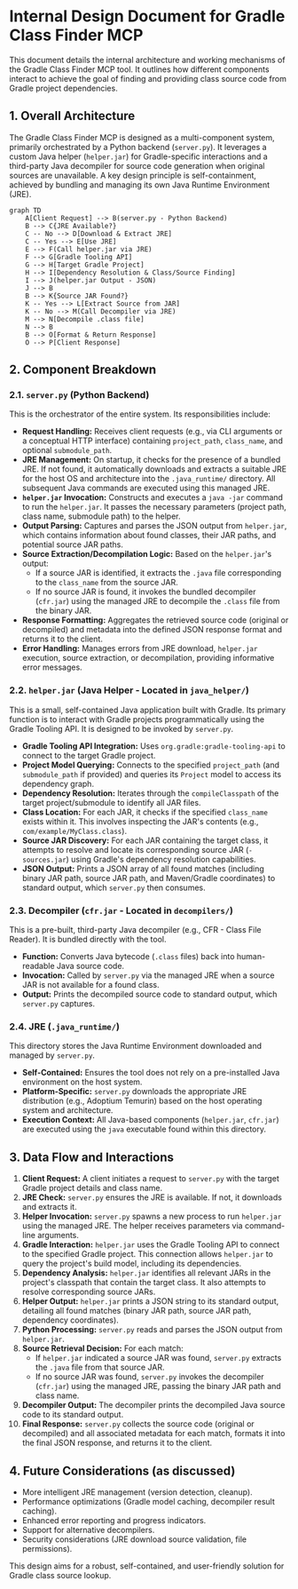 # Internal Design Document for Gradle Class Finder MCP

This document details the internal architecture and working mechanisms of the Gradle Class Finder MCP tool. It outlines how different components interact to achieve the goal of finding and providing class source code from Gradle project dependencies.

## 1. Overall Architecture

The Gradle Class Finder MCP is designed as a multi-component system, primarily orchestrated by a Python backend (`server.py`). It leverages a custom Java helper (`helper.jar`) for Gradle-specific interactions and a third-party Java decompiler for source code generation when original sources are unavailable. A key design principle is self-containment, achieved by bundling and managing its own Java Runtime Environment (JRE).

```mermaid
graph TD
    A[Client Request] --> B(server.py - Python Backend)
    B --> C{JRE Available?}
    C -- No --> D[Download & Extract JRE]
    C -- Yes --> E[Use JRE]
    E --> F(Call helper.jar via JRE)
    F --> G[Gradle Tooling API]
    G --> H[Target Gradle Project]
    H --> I[Dependency Resolution & Class/Source Finding]
    I --> J(helper.jar Output - JSON)
    J --> B
    B --> K{Source JAR Found?}
    K -- Yes --> L[Extract Source from JAR]
    K -- No --> M(Call Decompiler via JRE)
    M --> N[Decompile .class file]
    N --> B
    B --> O[Format & Return Response]
    O --> P[Client Response]
```

## 2. Component Breakdown

### 2.1. `server.py` (Python Backend)

This is the orchestrator of the entire system. Its responsibilities include:

*   **Request Handling:** Receives client requests (e.g., via CLI arguments or a conceptual HTTP interface) containing `project_path`, `class_name`, and optional `submodule_path`.
*   **JRE Management:** On startup, it checks for the presence of a bundled JRE. If not found, it automatically downloads and extracts a suitable JRE for the host OS and architecture into the `.java_runtime/` directory. All subsequent Java commands are executed using this managed JRE.
*   **`helper.jar` Invocation:** Constructs and executes a `java -jar` command to run the `helper.jar`. It passes the necessary parameters (project path, class name, submodule path) to the helper.
*   **Output Parsing:** Captures and parses the JSON output from `helper.jar`, which contains information about found classes, their JAR paths, and potential source JAR paths.
*   **Source Extraction/Decompilation Logic:** Based on the `helper.jar`'s output:
    *   If a source JAR is identified, it extracts the `.java` file corresponding to the `class_name` from the source JAR.
    *   If no source JAR is found, it invokes the bundled decompiler (`cfr.jar`) using the managed JRE to decompile the `.class` file from the binary JAR.
*   **Response Formatting:** Aggregates the retrieved source code (original or decompiled) and metadata into the defined JSON response format and returns it to the client.
*   **Error Handling:** Manages errors from JRE download, `helper.jar` execution, source extraction, or decompilation, providing informative error messages.

### 2.2. `helper.jar` (Java Helper - Located in `java_helper/`)

This is a small, self-contained Java application built with Gradle. Its primary function is to interact with Gradle projects programmatically using the Gradle Tooling API. It is designed to be invoked by `server.py`.

*   **Gradle Tooling API Integration:** Uses `org.gradle:gradle-tooling-api` to connect to the target Gradle project.
*   **Project Model Querying:** Connects to the specified `project_path` (and `submodule_path` if provided) and queries its `Project` model to access its dependency graph.
*   **Dependency Resolution:** Iterates through the `compileClasspath` of the target project/submodule to identify all JAR files.
*   **Class Location:** For each JAR, it checks if the specified `class_name` exists within it. This involves inspecting the JAR's contents (e.g., `com/example/MyClass.class`).
*   **Source JAR Discovery:** For each JAR containing the target class, it attempts to resolve and locate its corresponding source JAR (`-sources.jar`) using Gradle's dependency resolution capabilities.
*   **JSON Output:** Prints a JSON array of all found matches (including binary JAR path, source JAR path, and Maven/Gradle coordinates) to standard output, which `server.py` then consumes.

### 2.3. Decompiler (`cfr.jar` - Located in `decompilers/`)

This is a pre-built, third-party Java decompiler (e.g., CFR - Class File Reader). It is bundled directly with the tool.

*   **Function:** Converts Java bytecode (`.class` files) back into human-readable Java source code.
*   **Invocation:** Called by `server.py` via the managed JRE when a source JAR is not available for a found class.
*   **Output:** Prints the decompiled source code to standard output, which `server.py` captures.

### 2.4. JRE (`.java_runtime/`)

This directory stores the Java Runtime Environment downloaded and managed by `server.py`.

*   **Self-Contained:** Ensures the tool does not rely on a pre-installed Java environment on the host system.
*   **Platform-Specific:** `server.py` downloads the appropriate JRE distribution (e.g., Adoptium Temurin) based on the host operating system and architecture.
*   **Execution Context:** All Java-based components (`helper.jar`, `cfr.jar`) are executed using the `java` executable found within this directory.

## 3. Data Flow and Interactions

1.  **Client Request:** A client initiates a request to `server.py` with the target Gradle project details and class name.
2.  **JRE Check:** `server.py` ensures the JRE is available. If not, it downloads and extracts it.
3.  **Helper Invocation:** `server.py` spawns a new process to run `helper.jar` using the managed JRE. The helper receives parameters via command-line arguments.
4.  **Gradle Interaction:** `helper.jar` uses the Gradle Tooling API to connect to the specified Gradle project. This connection allows `helper.jar` to query the project's build model, including its dependencies.
5.  **Dependency Analysis:** `helper.jar` identifies all relevant JARs in the project's classpath that contain the target class. It also attempts to resolve corresponding source JARs.
6.  **Helper Output:** `helper.jar` prints a JSON string to its standard output, detailing all found matches (binary JAR path, source JAR path, dependency coordinates).
7.  **Python Processing:** `server.py` reads and parses the JSON output from `helper.jar`.
8.  **Source Retrieval Decision:** For each match:
    *   If `helper.jar` indicated a source JAR was found, `server.py` extracts the `.java` file from that source JAR.
    *   If no source JAR was found, `server.py` invokes the decompiler (`cfr.jar`) using the managed JRE, passing the binary JAR path and class name.
9.  **Decompiler Output:** The decompiler prints the decompiled Java source code to its standard output.
10. **Final Response:** `server.py` collects the source code (original or decompiled) and all associated metadata for each match, formats it into the final JSON response, and returns it to the client.

## 4. Future Considerations (as discussed)

*   More intelligent JRE management (version detection, cleanup).
*   Performance optimizations (Gradle model caching, decompiler result caching).
*   Enhanced error reporting and progress indicators.
*   Support for alternative decompilers.
*   Security considerations (JRE download source validation, file permissions).

This design aims for a robust, self-contained, and user-friendly solution for Gradle class source lookup.
